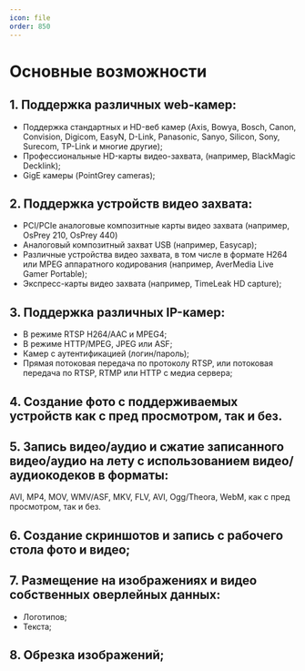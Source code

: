 ```yaml
---
icon: file
order: 850
---
```


# Основные возможности

##	1. Поддержка различных web-камер:

* Поддержка стандартных и HD-веб камер (Axis, Bowya, Bosch, Canon, Convision, Digicom, EasyN, D-Link, Panasonic, Sanyo, Silicon, Sony, Surecom, TP-Link и многие другие);  
* Профессиональные HD-карты видео-захвата, (например, BlackMagic Decklink);  
* GigE камеры (PointGrey cameras);  

##	2. Поддержка устройств видео захвата:

* PCI/PCIe аналоговые композитные карты видео захвата (например, OsPrey 210, OsPrey 440)
* Аналоговый композитный захват USB (например, Easycap);
* Различные устройства видео захвата, в том числе в формате H264 или MPEG аппаратного кодирования (например, AverMedia Live Gamer Portable);
* Экспресс-карты видео захвата (например, TimeLeak HD capture);

##	3. Поддержка различных IP-камер:

* В режиме RTSP H264/AAC и MPEG4;
* В режиме HTTP/MPEG, JPEG или ASF;
* Камер с аутентификацией (логин/пароль);
* Прямая потоковая передача по протоколу RTSP, или потоковая передача по RTSP, RTMP или HTTP с медиа сервера;  

##	4. Создание фото с поддерживаемых устройств как с пред просмотром, так и без.

##	5. Запись видео/аудио и сжатие записанного видео/аудио на лету с использованием видео/аудиокодеков в форматы:

AVI, MP4, MOV, WMV/ASF, MKV, FLV, AVI, Ogg/Theora, WebM, как с пред просмотром, так и без.
##	6. Создание скриншотов и запись с рабочего стола фото и видео;

##	7. Размещение на изображениях и видео собственных оверлейных данных:

* Логотипов;
* Текста;

## 8. Обрезка изображений;
